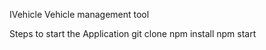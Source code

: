 IVehicle
    Vehicle management tool

Steps to start the Application
git clone <URL>
npm install
npm start

